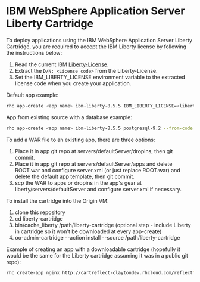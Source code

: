 IBM WebSphere Application Server Liberty Cartridge
==================================================

To deploy applications using the IBM WebSphere Application Server Liberty Cartridge, you are required to accept the IBM Liberty license by following the instructions below:

1. Read the current IBM [Liberty-License][].
2. Extract the `D/N: <License code>` from the Liberty-License.
3. Set the IBM_LIBERTY_LICENSE environment variable to the extracted license code when you create your application.

Default app example:

```bash
rhc app-create <app name> ibm-liberty-8.5.5 IBM_LIBERTY_LICENSE=<liberty license code>
```

App from existing source with a database example:

```bash
rhc app-create <app name> ibm-liberty-8.5.5 postgresql-9.2 --from-code git@9.37.205.4:mtpeters-us/openshift-acmeair.git --timeout 300 IBM_LIBERTY_LICENSE=<liberty license code>
```

To add a WAR file to an existing app, there are three options:

1. Place it in app git repo at servers/defaultServer/dropins, then git commit. 
2. Place it in app git repo at servers/defaultServer/apps and delete ROOT.war and configure server.xml (or just replace ROOT.war) and delete the default app template, then git commit.
3. scp the WAR to apps or dropins in the app's gear at liberty/servers/defaultServer and configure server.xml if necessary.

To install the cartridge into the Origin VM:

1. clone this repository
2. cd liberty-cartridge
3. bin/cache_liberty /path/liberty-cartridge (optional step - include Liberty in cartridge so it won't be downloaded at every app-create)
4. oo-admin-cartridge --action install --source /path/liberty-cartridge

Example of creating an app with a downloadable cartridge (hopefully it would be the same for the Liberty cartridge assuming it was in a public git repo):

```bash
rhc create-app nginx http://cartreflect-claytondev.rhcloud.com/reflect?github=gsterjov/openshift-nginx-cartridge
```


[Liberty-License]: http://public.dhe.ibm.com/ibmdl/export/pub/software/websphere/wasdev/downloads/wlp/8.5.5.1/lafiles/runtime//en.html

